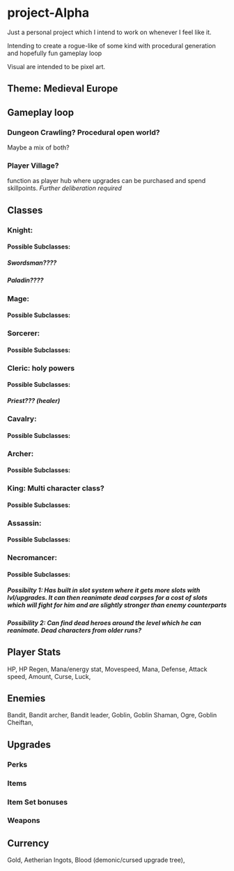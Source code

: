 # project-Alpha

Just a personal project which I intend to work on whenever I feel like it. 

Intending to create a rogue-like of some kind with procedural generation and hopefully fun gameplay loop

Visual are intended to be pixel art.


## Theme: Medieval Europe

## Gameplay loop
### Dungeon Crawling? Procedural open world?
Maybe a mix of both? 
### Player Village?
function as player hub where upgrades can be purchased and spend skillpoints. *Further deliberation required*


## Classes

### Knight: 
#### Possible Subclasses:
##### Swordsman????
##### Paladin????
### Mage:
#### Possible Subclasses:
### Sorcerer:
#### Possible Subclasses:
### Cleric: holy powers
#### Possible Subclasses:
##### Priest??? (healer)
### Cavalry:
#### Possible Subclasses:
### Archer:
#### Possible Subclasses:
### King: Multi character class?
#### Possible Subclasses:
### Assassin:
#### Possible Subclasses:
### Necromancer:
#### Possible Subclasses:
##### Possibilty 1: Has built in slot system where it gets more slots with lvl/upgrades. It can then reanimate dead corpses for a cost of slots which will fight for him and are slightly stronger than enemy counterparts
##### Possibility 2: Can find dead heroes around the level which he can reanimate. Dead characters from older runs?


## Player Stats
HP,
HP Regen,
Mana/energy stat,
Movespeed,
Mana,
Defense,
Attack speed,
Amount,
Curse,
Luck, 



## Enemies
Bandit, Bandit archer, Bandit leader, Goblin, Goblin Shaman, Ogre, Goblin Cheiftan, 

## Upgrades
### Perks

### Items

### Item Set bonuses 

### Weapons

## Currency
Gold,
Aetherian Ingots,
Blood (demonic/cursed upgrade tree), 


